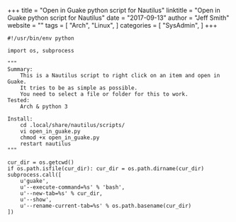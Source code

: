 +++ 
title = "Open in Guake python script for Nautilus" 
linktitle = "Open in Guake python script for Nautilus" 
date = "2017-09-13" 
author = "Jeff Smith"
website = "" 
tags = [ "Arch", "Linux",  ] 
categories = [ "SysAdmin",  ] 
+++ 

    #!/usr/bin/env python
    
    import os, subprocess
    
    """
    Summary:
        This is a Nautilus script to right click on an item and open in Guake.  
        It tries to be as simple as possible.  
        You need to select a file or folder for this to work.
    Tested:
        Arch & python 3
        
    Install:
        cd .local/share/nautilus/scripts/
        vi open_in_guake.py
        chmod +x open_in_guake.py
        restart nautilus
    """
    
    cur_dir = os.getcwd()
    if os.path.isfile(cur_dir): cur_dir = os.path.dirname(cur_dir)
    subprocess.call([
        u'guake',
        u'--execute-command=%s' % 'bash',
        u'--new-tab=%s' % cur_dir,
        u'--show',
        u'--rename-current-tab=%s' % os.path.basename(cur_dir)
    ])

